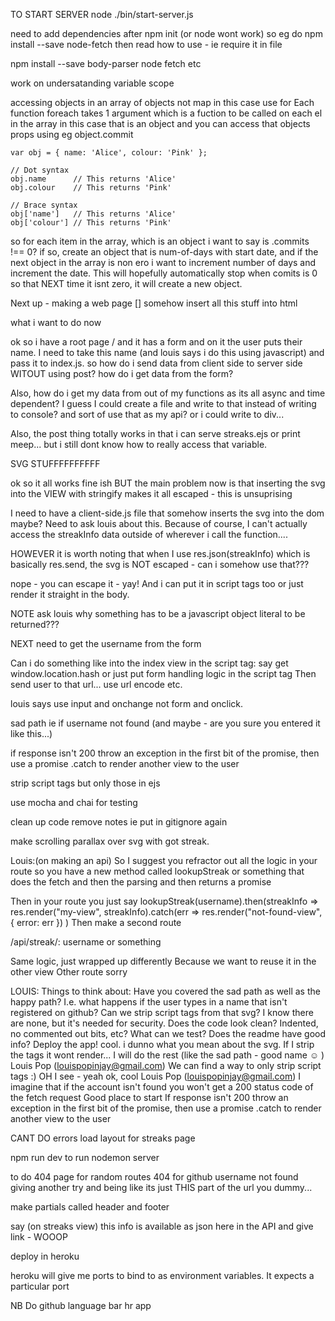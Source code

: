 TO START SERVER
node ./bin/start-server.js

need to add dependencies after npm init
(or node wont work)
so eg do npm install --save node-fetch
then read how to use - ie require it in file

npm install --save body-parser
node fetch etc

work on undersatanding variable scope

accessing objects in an array of objects
not map in this case
use for Each
function foreach takes 1 argument which is a fuction to be called on each el in the array
in this case that is an object
and you can access that objects props using eg object.commit

    var obj = { name: 'Alice', colour: 'Pink' };

    // Dot syntax
    obj.name      // This returns 'Alice'
    obj.colour    // This returns 'Pink'

    // Brace syntax
    obj['name']   // This returns 'Alice'
    obj['colour'] // This returns 'Pink'


so for each item in the array, which is an object i want to say 
    is .commits !== 0? if so, create an object that is num-of-days with start date, and if the next object in the array is non ero i want to increment number of days and increment the date. 
    This will hopefully automatically stop when comits is 0 so that NEXT time it isnt zero, it will create a new object.

Next up - making a web page
[] somehow insert all this stuff into html


what i want to do now

ok so i have a root page / and it has a form and on it the user puts their name. I need to take this name (and louis says i do this using javascript) and pass it to index.js.
 so how do i send data from client side to server side WITOUT using post? how do i get data from the form? 

 Also, how do i get my data from out of my functions as its all async and time dependent?
 I guess I could create a file and write to that instead of writing to console? and sort of use that as my api?
 or i could write to div...
 
 Also, the post thing totally works in that i can serve streaks.ejs or print meep... but i still dont know how to really access that variable.

SVG STUFFFFFFFFFF

ok so it all works fine ish BUT the main problem now is that inserting the svg into the VIEW with stringify makes it all escaped  - this is unsuprising

I need to have a client-side.js file that somehow inserts the svg into the dom maybe? Need to ask louis about this. Because of course, I can't actually access the streakInfo data outside of wherever i call the function....

HOWEVER it is worth noting that when I use res.json(streakInfo) which is basically res.send, the svg is NOT escaped - can i somehow use that???

nope - you can escape it - yay! And i can put it in script tags too or just render it straight in the body.

NOTE
ask louis why something has to be a javascript object literal to be returned???


NEXT
need to get the username from the form


Can i do something like
into the index view in the script tag:
say 
get window.location.hash
or
just put form handling logic in the script tag
Then send user to that url... use url encode etc.

louis says use input and onchange not form and onclick.

sad path ie if username not found
(and maybe - are you sure you entered it like this...)

if response isn't 200 throw an exception in the first bit of the promise, then use a promise .catch to render another view to the user

strip script tags but only those in ejs

use mocha and chai for testing

clean up code
remove notes ie put in gitignore again


make scrolling parallax over svg with got streak.

Louis:(on making an api)
So I suggest you refractor out all the logic in your route so you have a new method called lookupStreak or something that does the fetch and then the parsing and then returns a promise

Then in your route you just say lookupStreak(username).then(streakInfo => res.render("my-view", streakInfo).catch(err => res.render("not-found-view", { error: err })
)
Then make a second route

/api/streak/: username or something

Same logic, just wrapped up differently
Because we want to reuse it in the other view
Other route sorry

LOUIS:
Things to think about:
Have you covered the sad path as well as the happy path? I.e. what happens if the user types in a name that isn't registered on github?
Can we strip script tags from that svg? I know there are none, but it's needed for security.
Does the code look clean? Indented, no commented out bits, etc?
What can we test?
Does the readme have good info?
Deploy the app!
cool. i dunno what you mean about the svg. If I strip the tags it wont render...
I will do the rest (like the sad path - good name ☺ )
Louis Pop (louispopinjay@gmail.com)
We can find a way to only strip script tags :)
OH I see - yeah ok, cool
Louis Pop (louispopinjay@gmail.com)
I imagine that if the account isn't found you won't get a 200 status code of the fetch request
Good place to start
If response isn't 200 throw an exception in the first bit of the promise, then use a promise .catch to render another view to the user

CANT DO
errors
load layout for streaks page

npm run dev to run nodemon server


to do
404 page for random routes
404 for github username not found giving another try and being like its just THIS part of the url you dummy...

make partials called header and footer

say (on streaks view) this info is available as json here in the API and give link - WOOOP

deploy in heroku

heroku will give me ports to bind to as environment variables.
It expects a particular port 


NB
Do github language bar hr app



